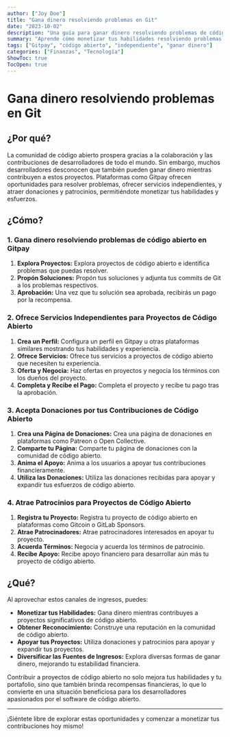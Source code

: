 ```yaml
---
author: ["Joy Doe"]
title: "Gana dinero resolviendo problemas en Git"
date: "2023-10-02"
description: "Una guía para ganar dinero resolviendo problemas de código abierto y contribuyendo a proyectos en Gitpay y plataformas similares."
summary: "Aprende cómo monetizar tus habilidades resolviendo problemas de código abierto, ofreciendo servicios independientes, aceptando donaciones y atrayendo patrocinios en Gitpay y otras plataformas."
tags: ["Gitpay", "código abierto", "independiente", "ganar dinero"]
categories: ["Finanzas", "Tecnología"]
ShowToc: true
TocOpen: true
---
```


# Gana dinero resolviendo problemas en Git

## ¿Por qué?

La comunidad de código abierto prospera gracias a la colaboración y las contribuciones de desarrolladores de todo el mundo. Sin embargo, muchos desarrolladores desconocen que también pueden ganar dinero mientras contribuyen a estos proyectos. Plataformas como Gitpay ofrecen oportunidades para resolver problemas, ofrecer servicios independientes, y atraer donaciones y patrocinios, permitiéndote monetizar tus habilidades y esfuerzos.

## ¿Cómo?

### 1. Gana dinero resolviendo problemas de código abierto en Gitpay

1. **Explora Proyectos:** Explora proyectos de código abierto e identifica problemas que puedas resolver.
2. **Propón Soluciones:** Propón tus soluciones y adjunta tus commits de Git a los problemas respectivos.
3. **Aprobación:** Una vez que tu solución sea aprobada, recibirás un pago por la recompensa.

### 2. Ofrece Servicios Independientes para Proyectos de Código Abierto

1. **Crea un Perfil:** Configura un perfil en Gitpay u otras plataformas similares mostrando tus habilidades y experiencia.
2. **Ofrece Servicios:** Ofrece tus servicios a proyectos de código abierto que necesiten tu experiencia.
3. **Oferta y Negocia:** Haz ofertas en proyectos y negocia los términos con los dueños del proyecto.
4. **Completa y Recibe el Pago:** Completa el proyecto y recibe tu pago tras la aprobación.

### 3. Acepta Donaciones por tus Contribuciones de Código Abierto

1. **Crea una Página de Donaciones:** Crea una página de donaciones en plataformas como Patreon o Open Collective.
2. **Comparte tu Página:** Comparte tu página de donaciones con la comunidad de código abierto.
3. **Anima el Apoyo:** Anima a los usuarios a apoyar tus contribuciones financieramente.
4. **Utiliza las Donaciones:** Utiliza las donaciones recibidas para apoyar y expandir tus esfuerzos de código abierto.

### 4. Atrae Patrocinios para Proyectos de Código Abierto

1. **Registra tu Proyecto:** Registra tu proyecto de código abierto en plataformas como Gitcoin o GitLab Sponsors.
2. **Atrae Patrocinadores:** Atrae patrocinadores interesados en apoyar tu proyecto.
3. **Acuerda Términos:** Negocia y acuerda los términos de patrocinio.
4. **Recibe Apoyo:** Recibe apoyo financiero para desarrollar aún más tu proyecto de código abierto.

## ¿Qué?

Al aprovechar estos canales de ingresos, puedes:

- **Monetizar tus Habilidades:** Gana dinero mientras contribuyes a proyectos significativos de código abierto.
- **Obtener Reconocimiento:** Construye una reputación en la comunidad de código abierto.
- **Apoyar tus Proyectos:** Utiliza donaciones y patrocinios para apoyar y expandir tus proyectos.
- **Diversificar las Fuentes de Ingresos:** Explora diversas formas de ganar dinero, mejorando tu estabilidad financiera.

Contribuir a proyectos de código abierto no solo mejora tus habilidades y tu portafolio, sino que también brinda recompensas financieras, lo que lo convierte en una situación beneficiosa para los desarrolladores apasionados por el software de código abierto.

---

¡Siéntete libre de explorar estas oportunidades y comenzar a monetizar tus contribuciones hoy mismo!